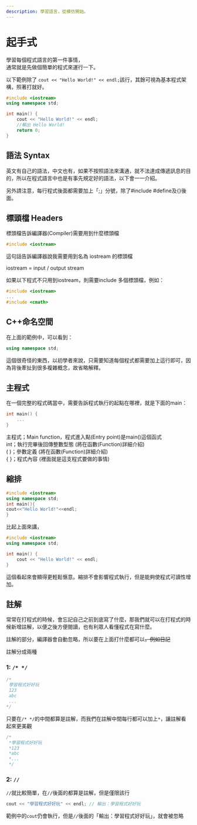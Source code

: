 ```yaml
---
description: 學習語言，從模仿開始。
---
```


# 起手式

學習每個程式語言的第一件事情，  
通常就是先做個簡單的程式來運行一下。

以下範例除了 `cout << "Hello World!" << endl;`該行，其餘可視為基本程式架構，照著打就好。

```cpp
#include <iostream>
using namespace std;

int main() {
    cout << "Hello World!" << endl;
    //輸出 Hello World!
    return 0;
}
```

## 語法 Syntax

英文有自己的語法，中文也有，如果不按照語法來溝通，就不法達成傳遞訊息的目的，所以在程式語言中也是有事先規定好的語法，以下會一一介紹。

另外請注意，每行程式後面都需要加上「;」分號，除了\#include \#define及{}後面。

## 標頭檔 Headers

標頭檔告訴編譯器\(Compiler\)需要用到什麼標頭檔

```cpp
#include <iostream>
```

這句話告訴編譯器說我需要用到名為 iostream 的標頭檔

iostream = input / output stream

如果以下程式不只用到iostream，則需要include 多個標頭檔，例如：

```cpp
#include <iostream>
...
#include <cmath>
```

## C++命名空間

在上面的範例中，可以看到：

```cpp
using namespace std;
```

這個很奇怪的東西，以初學者來說，只需要知道每個程式都需要加上這行即可，因為背後牽扯到很多複雜概念，故省略解釋。

## 主程式

在一個完整的程式碼當中，需要告訴程式執行的起點在哪裡，就是下面的main：

```cpp
int main() {
    ...
}
```

主程式；Main function，程式進入點\(Entry point\)是main\(\)這個函式  
int；執行完畢後回傳整數型態 \(將在函數\(Function\)詳細介紹\)  
\( \)；參數定義 \(將在函數\(Function\)詳細介紹\)  
{ }；程式內容 \(裡面就是這支程式要做的事情\)

## 縮排

```cpp
#include <iostream>
using namespace std;
int main(){
cout<<"Hello World!"<<endl;
}
```

比起上面來講，

```cpp
#include <iostream>
using namespace std;

int main() {
    cout << "Hello World!" << endl;
}
```

這個看起來會顯得更輕鬆愜意。縮排不會影響程式執行，但是能夠使程式可讀性增加。

## 註解

常常在打程式的時候，會忘記自己之前到底寫了什麼，那我們就可以在打程式的時候新增註解，以便之後方便閱讀，也有利眾人看懂程式在寫什麼。

註解的部分，編譯器會自動忽略，所以要在上面打什麼都可以~~，例如日記~~

註解分成兩種

### 1: `/* */`

```cpp
/*
 學習程式好好玩
 123
 abc
 ...
*/
```

只要在`/* */`的中間都算是註解，而我們在註解中間每行都可以加上`*`，讓註解看起來更美觀

```cpp
/*
 *學習程式好好玩
 *123
 *abc
 *...
 */
```

### 2: `//`

`//`就比較簡單，在`//`後面的都算是註解，但是僅限該行

```cpp
cout << "學習程式好好玩" << endl; // 輸出：學習程式好好玩
```

範例中的`cout`仍會執行，但是`//`後面的「輸出：學習程式好好玩」，就會被忽略

